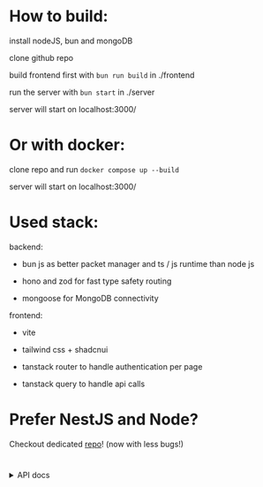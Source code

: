 # How to build:

install nodeJS, bun and mongoDB

clone github repo

build frontend first with ``bun run build`` in ./frontend

run the server with ``bun start`` in ./server

server will start on localhost:3000/

# Or with docker:

clone repo and run ``docker compose up --build``

server will start on localhost:3000/

# Used stack:

backend:

- bun js as better packet manager and ts / js runtime than node js

- hono and zod for fast type safety routing

- mongoose for MongoDB connectivity

frontend:

- vite

- tailwind css + shadcnui

- tanstack router to handle authentication per page

- tanstack query to handle api calls

# Prefer NestJS and Node? 
Checkout dedicated [repo](https://github.com/KysTT/myappnest)! (now with less bugs!)

#
<details>
  
  <summary>API docs</summary>

  all api routes start with /api
  
  <details>
  <summary>Authentication</summary>
    
  **GET ``/login`` sends you to kinde auth service, after login sends you back to index page, sets cookies**
    
  * access_token
  * id_token
  * refresh_token
  * user

  **GET ``/register`` sends you to kinde auth service, after register sends you back to index page, sets cookies**
  
  * access_token
  * id_token
  * refresh_token
  * user

  **GET ``/logout`` logs you out with kinde, and removes previosly set cookies**

  **GET ``/me`` uses middleware function to get user from cookies and find / add user to mongoDB/users collection**
  
  expected return: 
  ```
  {
    "user": {
      "id": "user_id",
      "sub": "user_sub_id",
      "name": "user_full_name",
      "email": "user_email",
      "picture": "user_picture",
      "given_name": "user_firstName",
      "updated_at": "timestamp",
      "family_name": "user_lastName",
      "email_verified": true || false,
      "preferred_username": "preferred_username" || null
    }
  }
  ```
  
  **GET ``/userRole`` uses middleware function to get user from cookies and find user role from mongoDB/users collection**
  
  expected return
  ```
  {
    "user" || "admin"
  }
  ```
  expected return if code 400
  ```
  {}
  ```

  **PUT ``/userRole`` uses middleware function to get user from cookies and changes user role from mongoDB/users collection**

  expected return with code 200
  ```
  {
    "admin" || "user"
  }
  ```

  expected return with code 400
  ```
  {}
  ```
  
  </details>
  <details>
  <summary>Expenses tracker app</summary>

  all routes start with /expenses
    
  **GET ``/`` gets their expenses from mongoDB/expenses collection**
  
  expected output
   
    [
      {
        "_id": "mondo_document_id",
        "expense_id": document_id,
        "date": "Wed Feb 05 2025",
        "user_id": "kinde_user_id",
        "title": "title",
        "amount": amount,
        "__v": 0
      },
      ...
    ]

  **POST ``/`` creates new expense in mongoDB/expenses collection**

  expected input
  ```
  {
    title: type String,
    amount: type Number,
    date: type String
  }
  ```
  
  expected return with code 200
  ```
  {
    "_id": "mongo_document_id",
    "expense_id": expense_id,
    "date": "Wed Feb 05 2025",
    "user_id": "kinde_user_id",
    "title": "title",
    "amount": amount,
    "__v": 0
  }
  ```

  expected return with code 400
  ```
  {}
  ```

  **GET ``/totalSpent`` gets users expenses from mongoDB/expenses collection**
  
  expected return
  ```
  {
    total: 0 || total_spent
  }
  ```

  **DELETE ``/:id{[0-9]+}`` deletes expenses by id from mongoDB/expenses collection**

  is should be same as expense_id
  
  expected return same as GET ``/`` but without deleted one.
  
  </details>
  <details>
  <summary>E-Store app</summary>
  
  **GET ``/`` returns all products from mongoDB/products collection**

  expected return
  ```
  {
    "products": [
      {
        "_id": "mongo_product_id",
        "product_id": product_id,
        "name": "name",
        "description": "description",
        "stock": stock,
        "price": price,
        "category": "category",
        "image_url": "image_url",
        "__v": 0
      },
      ...
    ]
  }
  ```

  **POST ``/`` creates new product by id from mongoDB/products collection**

  expected input
  ```
  {
    name: type String,
    description: type String,
    stock: type Number,
    price: type Number,
    category: type String,
    image_url: type String,
  }
  ```

  expected return 
  ```
  {
    "_id": "mongo_product_id",
    "product_id": product_id,
    "name": "name",
    "description": "description",
    "stock": stock,
    "price": price,
    "category": "category",
    "image_url": "image_url",
    "__v": 0
  }
  ```

  **GET ``/:id{[0-9]+}`` returns found product by id from mongoDB/products collection**

  expected return
  ```
  {
    "product": {
      {
        "_id": "mongo_product_id",
        "product_id": product_id,
        "name": "name",
        "description": "description",
        "stock": stock,
        "price": price,
        "category": "category",
        "image_url": "image_url",
        "__v": 0
      },
    }
  }
  ```

  expected return with status 400
  ```
  {}
  ```

  **PUT ``/:id{[0-9]+}`` changes product by id in mongoDB/products collection**

  expected input and output is the same as POST ``/``

  **GET ``/cart`` returns users' cart from mongoDB/carts collection**

  expected return
  ```
  [
    {
      "product": {
        "_id": "mongo_product_id",
        "product_id": product_id,
        "name": "name",
        "description": "description",
        "stock": stock,
        "price": price,
        "category": "category",
        "image_url": "image_url",
        "__v": 0
      },
      "quantity": quantity
    },
    ...
  ]
  ```

  **PUT ``/checkout`` proceeds with fake checkout, lowering stock of each item in the users' cart by quantity and returns empty cart**

  expected return
  ```
  []
  ```

  expected return with code 400
  ```
  {}
  ```

  **PUT ``/addToCart`` inceases quantity of product in users' cart and returns updated cart**

  expected return
  ```
  [
    {
      "product": {
        "_id": "mongo_product_id",
        "product_id": product_id,
        "name": "name",
        "description": "description",
        "stock": stock,
        "price": price,
        "category": "category",
        "image_url": "image_url",
        "__v": 0
      },
      "quantity": quantity+1
    },
    ...
  ]
  ```

  expected return with code 400
  ```
  {}
  ```

  **PUT ``/subtractFromCart`` lowers quantity of product in users' cart and returns updated cart**

  expected return
  ```
  [
    {
      "product": {
        "_id": "mongo_product_id",
        "product_id": product_id,
        "name": "name",
        "description": "description",
        "stock": stock,
        "price": price,
        "category": "category",
        "image_url": "image_url",
        "__v": 0
      },
      "quantity": quantity-1
    },
    ...
  ]
  ```

  expected return with code 400
  ```
  {}
  ```

  **DELETE ``/removeFromCart`` removes a product from users' cart and returns updated cart**

  expected output is the same as in GET ``/cart`` but without deleted one

  expected return with code 400
  ```
  {}
  ```
  </details>
</details>
